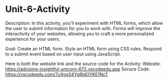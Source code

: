 # Unit-6-Activity

Description: In this activity, you'll experiment with HTML forms, which allow the user to submit information for you to work with. Forms will improve the interactivity of your websites, allowing you to craft a more personalized experience for your users.

Goal: Create an HTML form.
      Style an HTML form using CSS rules.
      Respond to a submit event based on user input using JavaScript.
      
Here is both the website link and the source code for the Activity:
Website:  https://advising-insightful-unicorn-672.vscodeedu.app
Soruce Code: https://vscodeedu.com/7uXgsS4Yg8IdOYKE1NcT
